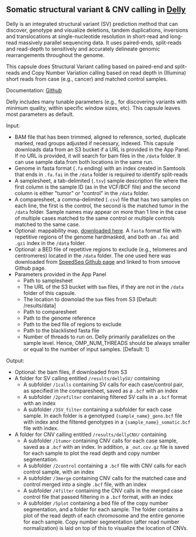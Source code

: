 ## Somatic structural variant & CNV calling in [Delly](https://www.ncbi.nlm.nih.gov/pmc/articles/PMC3436805/)

Delly is an integrated structural variant (SV) prediction method that can discover, genotype and visualize deletions, tandem duplications, inversions and translocations at single-nucleotide resolution in short-read and long-read massively parallel sequencing data. It uses paired-ends, split-reads and read-depth to sensitively and accurately delineate genomic rearrangements throughout the genome.  

This capsule does Structural Variant calling based on paired-end and split-reads and Copy Number Variation calling based on read depth in (Illumina) short reads from case (e.g., cancer) and matched control samples.

Documentation: [Github](https://github.com/dellytools/delly)

Delly includes many tunable parameters (e.g., for discovering variants with minimum quality, within specific window sizes, etc).  This capsule leaves most parameters as default.

Input: 
- BAM file that has been trimmed, aligned to reference, sorted, duplicate marked, read groups adjusted if necessary, indexed.  This capsule downloads data from an S3 bucket if a URL is provided in the App Panel. If no URL is provided, it will search for bam files in the ```/data``` folder.  It can use sample data from both locations in the same run. 
- Genome in fasta format (```.fa``` ending) with an index created in Samtools that ends in ```.fa.fai```  in the ```/data``` folder is required to identify split-reads
- A samplesheet, a tab-delimited (```.tsv```) sample description file where the first column is the sample ID (as in the VCF/BCF file) and the second column is either "tumor" or "control" in the ```/data``` folder.
- A comparesheet, a comma-delimited (```.csv```) file that has two samples on each line, the first is the control, the second is the matched tumor in the ```/data``` folder.  Sample names may appear on more than 1 line in the case of multiple cases matched to the same control or multiple controls matched to the same case. 
- Optional: mappability map, [downloaded here](https://gear.embl.de/data/delly/).  A ```fasta``` format file with repetitive regions of the genome hardmasked, and both an ```.fai``` and ```.gzi``` index in the ```/data``` folder. 
- Optional: a BED file of repetitive regions to exclude (e.g., telomeres and centromeres) located in the ```/data``` folder.  The one used here was downloaded from [SpeedSeq Github page](https://github.com/hall-lab/speedseq/blob/master/annotations/exclude.cnvnator_100bp.GRCh38.20170403.bed) and linked to from smoove Github page.
- Parameters provided in the App Panel
    - Path to samplesheet
    - The URL of the S3 bucket with ```bam``` files, if they are not in the ```/data``` folder of this capsule. 
    - The location to downolad the ```bam``` files from S3 [Default: /results/data]
    - Path to comparesheet  
    - Path to the genome reference
    - Path to the bed file of regions to exclude
    - Path to the blacklisted fasta file
    - Number of threads to run on. Delly primarily parallelizes on the sample level. Hence, OMP_NUM_THREADS should be always smaller or equal to the number of input samples. [Default: 1]


Output:
- Optional: the bam files, if downloaded from S3
- A folder for SV calling entitled ```/results/dellySV/``` containing
    - A subfolder ```/1calls``` containing SV calls for each case/control pair, as specified in the comparesheet, saved as a ```.bcf``` with an index
    - A subfolder ```/2prefilter``` containing filtered SV calls in a ```.bcf``` format with an index
    - A subfolder ```/3SV_filter``` containing a subfolder for each case sample. In each folder is a genotyped ```{sample_name}_geno.bcf``` file with index and the filtered genotypes in a ```{sample_name}_somatic.bcf``` file with index. 
- A folder for CNV calling entitled ```/results/dellyCNV/``` containing
    - A subfolder ```/1tumor``` containing CNV calls for each case sample, saved as a ```.bcf``` with an index. In addition, a ```_out.cov.gz``` file is saved for each sample to plot the read depth and copy number segmentation.  
    - A subfolder ```/2control``` containing a ```.bcf``` file with CNV calls for each control sample, with an index
    - A subfolder ```/3merge``` containing CNV calls for the matched case and control merged into a single ```.bcf``` file, with an index
    - A subfolder ```/4filter``` containing the CNV calls in the merged case control file that passed filtering in a ```.bcf``` format, with an index
    - A subfolder ```/5plot``` containing a bed file of the copy number segmentation, and a folder for each sample.  The folder contains a plot of the read depth of each chromosome and the entire genome for each sample. Copy number segmentation (after read number normalization) is laid on top of this to visualize the location of CNVs. 
